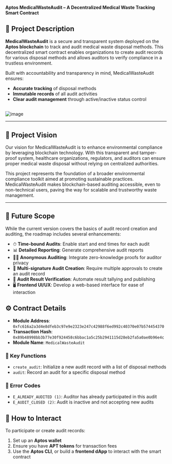 **Aptos MedicalWasteAudit – A Decentralized Medical Waste Tracking Smart Contract**

## 📄 Project Description  
**MedicalWasteAudit** is a secure and transparent system deployed on the **Aptos blockchain** to track and audit medical waste disposal methods. This decentralized smart contract enables organizations to create audit records for various disposal methods and allows auditors to verify compliance in a trustless environment.

Built with accountability and transparency in mind, MedicalWasteAudit ensures:
- **Accurate tracking** of disposal methods  
- **Immutable records** of all audit activities  
- **Clear audit management** through active/inactive status control  

##
![image](https://github.com/user-attachments/assets/b6450397-b6f3-4d1b-920c-5afc773326d9)



---

## 🎯 Project Vision  
Our vision for MedicalWasteAudit is to enhance environmental compliance by leveraging blockchain technology. With this transparent and tamper-proof system, healthcare organizations, regulators, and auditors can ensure proper medical waste disposal without relying on centralized authorities.

This project represents the foundation of a broader environmental compliance toolkit aimed at promoting sustainable practices. MedicalWasteAudit makes blockchain-based auditing accessible, even to non-technical users, paving the way for scalable and trustworthy waste management.

---

## 🔮 Future Scope  
While the current version covers the basics of audit record creation and auditing, the roadmap includes several enhancements:

- ⏱ **Time-bound Audits**: Enable start and end times for each audit  
- 📊 **Detailed Reporting**: Generate comprehensive audit reports  
- 🕵️‍♂️ **Anonymous Auditing**: Integrate zero-knowledge proofs for auditor privacy  
- 🔐 **Multi-signature Audit Creation**: Require multiple approvals to create an audit record  
- 📢 **Audit Result Verification**: Automate result tallying and publishing  
- 🖥 **Frontend UI/UX**: Develop a web-based interface for ease of interaction  

## ⚙️ Contract Details  
- **Module Address**: `0xfc616a2a3d4e8dfeb3c97e9e2323e247c42988f6ed992c40370e07b574454370`  
- **Transaction Hash**: `0x89b48998bb3b77e30f924458c6bbac1a5c25b2941115d28eb2fa5a0ae0b96e4c`  
- **Module Name**: `MedicalWasteAudit`  

### 🔑 Key Functions  
- `create_audit`: Initialize a new audit record with a list of disposal methods  
- `audit`: Record an audit for a specific disposal method  

### 🚫 Error Codes  
- `E_ALREADY_AUDITED (1)`: Auditor has already participated in this audit  
- `E_AUDIT_CLOSED (2)`: Audit is inactive and not accepting new audits  

## 🧪 How to Interact  
To participate or create audit records:  
1. Set up an **Aptos wallet**  
2. Ensure you have **APT tokens** for transaction fees  
3. Use the **Aptos CLI**, or build a **frontend dApp** to interact with the smart contract
